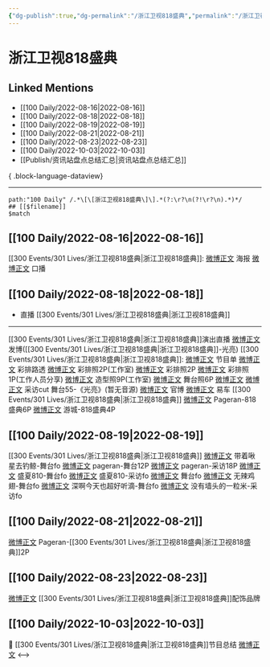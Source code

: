 ```yaml
---
{"dg-publish":true,"dg-permalink":"/浙江卫视818盛典","permalink":"/浙江卫视818盛典/","created":"2022-12-07T16:05:19.000+08:00","updated":"2023-08-24T18:52:20.615+08:00"}
---
```


# 浙江卫视818盛典

## Linked Mentions
- [[100 Daily/2022-08-16\|2022-08-16]]
- [[100 Daily/2022-08-18\|2022-08-18]]
- [[100 Daily/2022-08-19\|2022-08-19]]
- [[100 Daily/2022-08-21\|2022-08-21]]
- [[100 Daily/2022-08-23\|2022-08-23]]
- [[100 Daily/2022-10-03\|2022-10-03]]
- [[Publish/资讯站盘点总结汇总\|资讯站盘点总结汇总]]

{ .block-language-dataview}

---

```expander
path:"100 Daily" /.*\[\[浙江卫视818盛典\]\].*(?:\r?\n(?!\r?\n).*)*/
## [[$filename]]
$match
```
## [[100 Daily/2022-08-16\|2022-08-16]]
[[300 Events/301 Lives/浙江卫视818盛典\|浙江卫视818盛典]]:
[微博正文](https://m.weibo.cn/5766335093/4803030636300749) 海报
[微博正文](https://m.weibo.cn/5766335093/4803039464262405) 口播
## [[100 Daily/2022-08-18\|2022-08-18]]
  - 直播 [[300 Events/301 Lives/浙江卫视818盛典\|浙江卫视818盛典]]
---
[[300 Events/301 Lives/浙江卫视818盛典\|浙江卫视818盛典]]演出直播
[微博正文](https://m.weibo.cn/1736988591/4803960362503865) 发博([[300 Events/301 Lives/浙江卫视818盛典\|浙江卫视818盛典]]-光亮)
[[300 Events/301 Lives/浙江卫视818盛典\|浙江卫视818盛典]]:
[微博正文](https://m.weibo.cn/5766335093/4803830921823440) 节目单
[微博正文](https://m.weibo.cn/2110705772/4803769605295338) 彩排路透
[微博正文](https://m.weibo.cn/7478855230/4803747609582688) 彩排照2P(工作室)
[微博正文](https://m.weibo.cn/5766335093/4803768346741780) 彩排照2P
[微博正文](https://m.weibo.cn/1846843604/4803938895535742) 彩排照1P(工作人员分享)
[微博正文](https://m.weibo.cn/7478855230/4803931529809642) 造型照9P(工作室)
[微博正文](https://m.weibo.cn/7478855230/4803961712804453) 舞台照6P
[微博正文](https://m.weibo.cn/3223747774/4803938613987103) [微博正文](https://m.weibo.cn/6466290670/4803959287712407) 采访cut
舞台55-《光亮》(暂无音源)
[微博正文](https://m.weibo.cn/5766335093/4803942708677834) 官博
[微博正文](https://m.weibo.cn/1912222221/4803950668158580) 易车
[[300 Events/301 Lives/浙江卫视818盛典\|浙江卫视818盛典]]
[微博正文](https://m.weibo.cn/7633014126/4803946642933659) Pageran-818盛典6P
[微博正文](https://m.weibo.cn/1801743981/4803931589056396) 游城-818盛典4P
## [[100 Daily/2022-08-19\|2022-08-19]]
[[300 Events/301 Lives/浙江卫视818盛典\|浙江卫视818盛典]]
[微博正文](https://m.weibo.cn/3246571812/4804209297852476) 带着啾星去钓鲸-舞台fo
[微博正文](https://m.weibo.cn/7633014126/4804189299671887) pageran-舞台12P
[微博正文](https://m.weibo.cn/7633014126/4804178964387234) pageran-采访18P
[微博正文](https://m.weibo.cn/5926328192/4803929920242778) 盛夏810-舞台fo
[微博正文](https://m.weibo.cn/5926328192/4804088800480359) 盛夏810-采访fo
[微博正文](https://m.weibo.cn/7633014126/4804123490780170) 舞台fo
[微博正文](https://m.weibo.cn/7495641082/4803996654764990) 无辣鸡翅-舞台fo
[微博正文](https://m.weibo.cn/3123996041/4803995589674991) 深啊今天也超好听滴-舞台fo
[微博正文](https://m.weibo.cn/6341302781/4804111462039622) 没有墙头的一粒米-采访fo

## [[100 Daily/2022-08-21\|2022-08-21]]
[微博正文](https://weibo.com/detail/4804689382868320) Pageran-[[300 Events/301 Lives/浙江卫视818盛典\|浙江卫视818盛典]]2P

## [[100 Daily/2022-08-23\|2022-08-23]]
[微博正文](https://m.weibo.cn/2911940961/4805702504154012) [[300 Events/301 Lives/浙江卫视818盛典\|浙江卫视818盛典]]配饰品牌
## [[100 Daily/2022-10-03\|2022-10-03]]
🌟 [[300 Events/301 Lives/浙江卫视818盛典\|浙江卫视818盛典]]节目总结 [微博正文](https://m.weibo.cn/6466290670/4820520455638250)
<-->